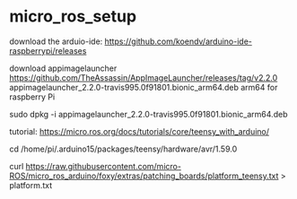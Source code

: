 # micro_ros_setup

download the arduio-ide:
https://github.com/koendv/arduino-ide-raspberrypi/releases

download appimagelauncher
https://github.com/TheAssassin/AppImageLauncher/releases/tag/v2.2.0
appimagelauncher_2.2.0-travis995.0f91801.bionic_arm64.deb 
arm64 for raspberry Pi

sudo dpkg -i appimagelauncher_2.2.0-travis995.0f91801.bionic_arm64.deb

tutorial:
https://micro.ros.org/docs/tutorials/core/teensy_with_arduino/

cd /home/pi/.arduino15/packages/teensy/hardware/avr/1.59.0

curl https://raw.githubusercontent.com/micro-ROS/micro_ros_arduino/foxy/extras/patching_boards/platform_teensy.txt > platform.txt

